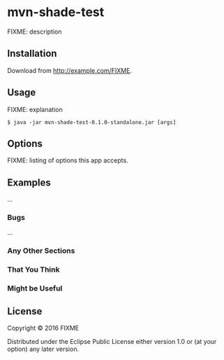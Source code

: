 # mvn-shade-test

FIXME: description

## Installation

Download from http://example.com/FIXME.

## Usage

FIXME: explanation

    $ java -jar mvn-shade-test-0.1.0-standalone.jar [args]

## Options

FIXME: listing of options this app accepts.

## Examples

...

### Bugs

...

### Any Other Sections
### That You Think
### Might be Useful

## License

Copyright © 2016 FIXME

Distributed under the Eclipse Public License either version 1.0 or (at
your option) any later version.
